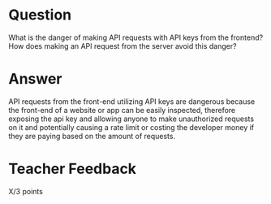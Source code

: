 # Question

What is the danger of making API requests with API keys from the frontend? How does making an API request from the server avoid this danger?

# Answer
API requests from the front-end utilizing API keys are dangerous because the front-end of a website or app can be easily inspected, therefore exposing the api key and allowing anyone to make unauthorized requests on it and potentially causing a rate limit or costing the developer money if they are paying based on the amount of requests.
# Teacher Feedback

X/3 points